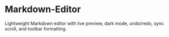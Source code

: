 # Markdown-Editor
Lightweight Markdown editor with live preview, dark mode, undo/redo, sync scroll, and toolbar formatting.
